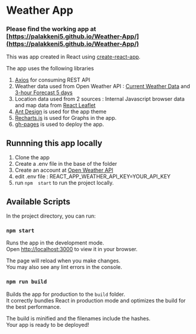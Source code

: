 # Weather App

### Please find the working app at [https://palakkeni5.github.io/Weather-App/](https://palakkeni5.github.io/Weather-App/)

This was app created in React using [create-react-app](https://create-react-app.dev/).

The app uses the following libraries
  1.  [Axios](https://www.npmjs.com/package/axios) for consuming REST API 
  2.  Weather data used from Open Weather API : [Current Weather Data](https://openweathermap.org/current) and [3-hour Forecast 5 days](https://openweathermap.org/forecast5)
  3.  Location data used from 2 sources : Internal Javascript browser data and map data from [React Leaflet](https://react-leaflet.js.org/)
  4.  [Ant Design](https://ant.design/components/overview/) is used for the app theme 
  5.  [Recharts.js](https://recharts.org/en-US/examples) is used for Graphs in the app.
  6.  [gh-pages](https://github.com/gitname/react-gh-pages)  is used to deploy the app.


## Runnning this app locally
1.  Clone the app
2.  Create a .env file in the base of the folder
3.  Create an account at [Open Weather API](https://home.openweathermap.org/users/sign_in)
4.  edit .env file :  REACT_APP_WEATHER_API_KEY=YOUR_API_KEY
5.  run `npm  start` to run the project locally.

## Available Scripts

In the project directory, you can run:

### `npm start`

Runs the app in the development mode.\
Open [http://localhost:3000](http://localhost:3000) to view it in your browser.

The page will reload when you make changes.\
You may also see any lint errors in the console.

### `npm run build`

Builds the app for production to the `build` folder.\
It correctly bundles React in production mode and optimizes the build for the best performance.

The build is minified and the filenames include the hashes.\
Your app is ready to be deployed!


